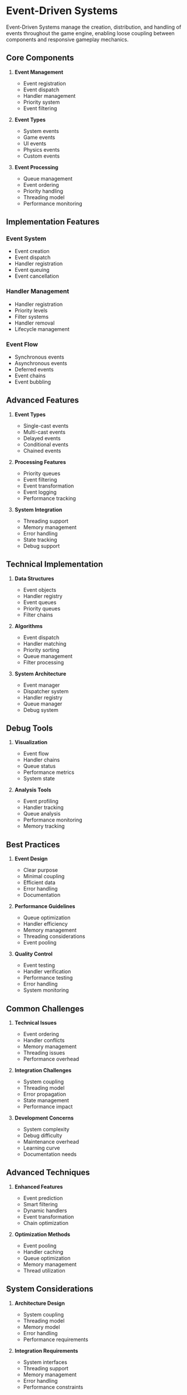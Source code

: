 # Event-Driven Systems

Event-Driven Systems manage the creation, distribution, and handling of events throughout the game engine, enabling loose coupling between components and responsive gameplay mechanics.

## Core Components

1. **Event Management**
   - Event registration
   - Event dispatch
   - Handler management
   - Priority system
   - Event filtering

2. **Event Types**
   - System events
   - Game events
   - UI events
   - Physics events
   - Custom events

3. **Event Processing**
   - Queue management
   - Event ordering
   - Priority handling
   - Threading model
   - Performance monitoring

## Implementation Features

### Event System
- Event creation
- Event dispatch
- Handler registration
- Event queuing
- Event cancellation

### Handler Management
- Handler registration
- Priority levels
- Filter systems
- Handler removal
- Lifecycle management

### Event Flow
- Synchronous events
- Asynchronous events
- Deferred events
- Event chains
- Event bubbling

## Advanced Features

1. **Event Types**
   - Single-cast events
   - Multi-cast events
   - Delayed events
   - Conditional events
   - Chained events

2. **Processing Features**
   - Priority queues
   - Event filtering
   - Event transformation
   - Event logging
   - Performance tracking

3. **System Integration**
   - Threading support
   - Memory management
   - Error handling
   - State tracking
   - Debug support

## Technical Implementation

1. **Data Structures**
   - Event objects
   - Handler registry
   - Event queues
   - Priority queues
   - Filter chains

2. **Algorithms**
   - Event dispatch
   - Handler matching
   - Priority sorting
   - Queue management
   - Filter processing

3. **System Architecture**
   - Event manager
   - Dispatcher system
   - Handler registry
   - Queue manager
   - Debug system

## Debug Tools

1. **Visualization**
   - Event flow
   - Handler chains
   - Queue status
   - Performance metrics
   - System state

2. **Analysis Tools**
   - Event profiling
   - Handler tracking
   - Queue analysis
   - Performance monitoring
   - Memory tracking

## Best Practices

1. **Event Design**
   - Clear purpose
   - Minimal coupling
   - Efficient data
   - Error handling
   - Documentation

2. **Performance Guidelines**
   - Queue optimization
   - Handler efficiency
   - Memory management
   - Threading considerations
   - Event pooling

3. **Quality Control**
   - Event testing
   - Handler verification
   - Performance testing
   - Error handling
   - System monitoring

## Common Challenges

1. **Technical Issues**
   - Event ordering
   - Handler conflicts
   - Memory management
   - Threading issues
   - Performance overhead

2. **Integration Challenges**
   - System coupling
   - Threading model
   - Error propagation
   - State management
   - Performance impact

3. **Development Concerns**
   - System complexity
   - Debug difficulty
   - Maintenance overhead
   - Learning curve
   - Documentation needs

## Advanced Techniques

1. **Enhanced Features**
   - Event prediction
   - Smart filtering
   - Dynamic handlers
   - Event transformation
   - Chain optimization

2. **Optimization Methods**
   - Event pooling
   - Handler caching
   - Queue optimization
   - Memory management
   - Thread utilization

## System Considerations

1. **Architecture Design**
   - System coupling
   - Threading model
   - Memory model
   - Error handling
   - Performance requirements

2. **Integration Requirements**
   - System interfaces
   - Threading support
   - Memory management
   - Error handling
   - Performance constraints
